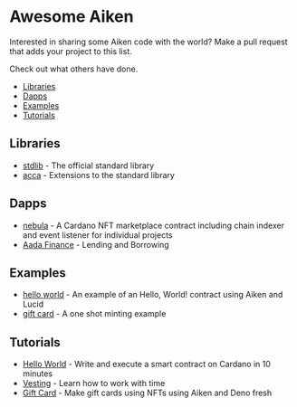 # Awesome Aiken

Interested in sharing some Aiken code with the world? Make a pull request that adds your project to this list.

Check out what others have done.

- [Libraries](#Libraries)
- [Dapps](#Dapps)
- [Examples](#Examples)
- [Tutorials](#Tutorials)

## Libraries

- [stdlib](https://github.com/aiken-lang/stdlib) - The official standard library
- [acca](https://github.com/Cardano-Fans/acca) - Extensions to the standard library

## Dapps

- [nebula](https://github.com/spacebudz/nebula/tree/main/contract/src/nebula) - A Cardano NFT marketplace contract including chain indexer and event listener for individual projects
- [Aada Finance](https://github.com/aadafinance/aada_v1_aiken/tree/master/validators) - Lending and Borrowing

## Examples

- [hello world](https://github.com/aiken-lang/aiken/tree/main/examples/hello_world) - An example of an Hello, World! contract using Aiken and Lucid
- [gift card](https://github.com/aiken-lang/aiken/tree/main/examples/gift_card) - A one shot minting example

## Tutorials

- [Hello World](https://aiken-lang.org/example--hello-world) - Write and execute a smart contract on Cardano in 10 minutes
- [Vesting](https://aiken-lang.org/example--vesting) - Learn how to work with time
- [Gift Card](https://aiken-lang.org/example--gift-card) - Make gift cards using NFTs using Aiken and Deno fresh
